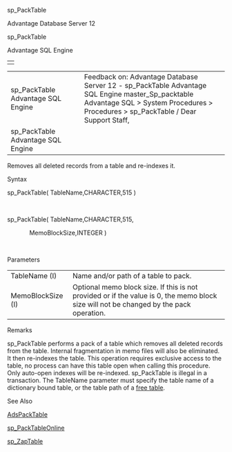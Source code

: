 sp\_PackTable




Advantage Database Server 12  

sp\_PackTable

Advantage SQL Engine

|  |
| --- |
|  |

|  |  |  |  |  |
| --- | --- | --- | --- | --- |
| sp\_PackTable  Advantage SQL Engine |  |  | Feedback on: Advantage Database Server 12 - sp\_PackTable Advantage SQL Engine master\_Sp\_packtable Advantage SQL > System Procedures > Procedures > sp\_PackTable / Dear Support Staff, |  |
| sp\_PackTable  Advantage SQL Engine |  |  |  |  |

Removes all deleted records from a table and re-indexes it.

Syntax

sp\_PackTable( TableName,CHARACTER,515 )

 

sp\_PackTable( TableName,CHARACTER,515,

             MemoBlockSize,INTEGER )

 

Parameters

|  |  |
| --- | --- |
| TableName (I) | Name and/or path of a table to pack. |
| MemoBlockSize (I) | Optional memo block size. If this is not provided or if the value is 0, the memo block size will not be changed by the pack operation. |

Remarks

sp\_PackTable performs a pack of a table which removes all deleted records from the table. Internal fragmentation in memo files will also be eliminated. It then re-indexes the table. This operation requires exclusive access to the table, no process can have this table open when calling this procedure. Only auto-open indexes will be re-indexed. sp\_PackTable is illegal in a transaction. The TableName parameter must specify the table name of a dictionary bound table, or the table path of a [free table](javascript:hhpopuplink.TextPopup(popid_1535016085X,FontFace,-1,-1,-1,-1)).

See Also

[AdsPackTable](ace_adspacktable.htm)

[sp\_PackTableOnline](master_sp_packtableonline.htm)

[sp\_ZapTable](master_sp_zaptable.htm)